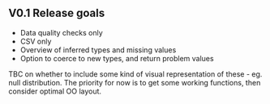 ## V0.1 Release goals

- Data quality checks only
- CSV only
- Overview of inferred types and missing values
- Option to coerce to new types, and return problem values

TBC on whether to include some kind of visual representation of these - eg. null distribution. The priority for now is to get some working functions, then consider optimal OO layout.